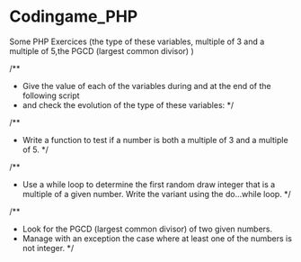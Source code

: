 # Codingame_PHP
Some PHP Exercices (the type of these variables, multiple of 3 and a multiple of 5,the PGCD (largest common divisor) )

/**
 * Give the value of each of the variables during and at the end of the following script 
 * and check the evolution of the type of these variables:
 */

/**
 * Write a function to test if a number is both a multiple of 3 and a multiple of 5.
 */


/**
 * Use a while loop to determine the first random draw integer that is a multiple of a given number. Write the variant using the do...while loop.
 */


/**
 * Look for the PGCD (largest common divisor) of two given numbers.
 *  Manage with an exception the case where at least one of the numbers is not integer.
 */
